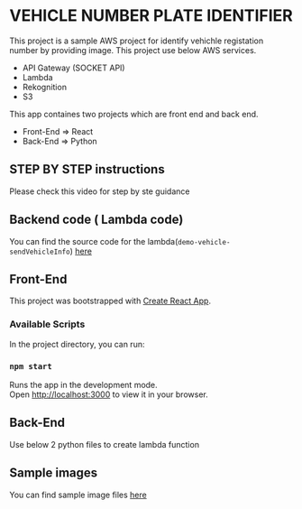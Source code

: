 # VEHICLE NUMBER PLATE IDENTIFIER
This project is a sample AWS project for identify vehichle registation number by providing image. This project use below AWS services.
- API Gateway (SOCKET API)
- Lambda
- Rekognition
- S3

This app containes two projects which are front end and back end.
- Front-End => React
- Back-End =>  Python


## STEP BY STEP instructions
Please check this video for step by ste guidance

## Backend code ( Lambda code)
You can find the source code for the lambda(`demo-vehicle-sendVehicleInfo`) [here](https://github.com/CodeSam621/Demo/tree/main/AWS%20Projects/vehicle-number-identifier/server)
## Front-End

This project was bootstrapped with [Create React App](https://github.com/facebook/create-react-app).

### Available Scripts

In the project directory, you can run:

### `npm start`

Runs the app in the development mode.\
Open [http://localhost:3000](http://localhost:3000) to view it in your browser.

## Back-End

Use below 2 python files to create lambda function

## Sample images
You can find sample image files [here](https://github.com/CodeSam621/Demo/tree/main/AWS%20Projects/vehicle-number-identifier/src/SampleImages)


